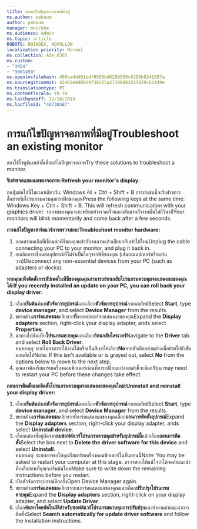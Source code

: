```yaml
---
title: การแก้ไขปัญหาจอภาพที่มีอยู่
ms.author: pebaum
author: pebaum
manager: mnirkhe
ms.audience: Admin
ms.topic: article
ROBOTS: NOINDEX, NOFOLLOW
localization_priority: Normal
ms.collection: Adm_O365
ms.custom:
- "3454"
- "9001450"
ms.openlocfilehash: d90baddd01bdf8508bd6289509c8399b8241887a
ms.sourcegitcommit: 42463e8d8869f36225a27388d83d37629c6b149e
ms.translationtype: MT
ms.contentlocale: th-TH
ms.lasthandoff: 12/18/2019
ms.locfileid: "40738587"
---
```

# <a name="troubleshoot-an-existing-monitor"></a><span data-ttu-id="7a825-102">การแก้ไขปัญหาจอภาพที่มีอยู่</span><span class="sxs-lookup"><span data-stu-id="7a825-102">Troubleshoot an existing monitor</span></span>

<span data-ttu-id="7a825-103">ลองใช้โซลูชันเหล่านี้เพื่อแก้ไขปัญหาจอภาพ</span><span class="sxs-lookup"><span data-stu-id="7a825-103">Try these solutions to troubleshoot a monitor.</span></span> 

<span data-ttu-id="7a825-104">**รีเฟรชจอแสดงผลของจอภาพ:**</span><span class="sxs-lookup"><span data-stu-id="7a825-104">**Refresh your monitor's display:**</span></span>

<span data-ttu-id="7a825-105">กดปุ่มต่อไปนี้ในเวลาเดียวกัน: Windows คีย์ + Ctrl + Shift + B การทำเช่นนี้จะรีเฟรชการสื่อสารกับโปรแกรมควบคุมกราฟิกของคุณ</span><span class="sxs-lookup"><span data-stu-id="7a825-105">Press the following keys at the same time: Windows Key  + Ctrl + Shift + B. This will refresh communication with your graphics driver.</span></span> <span data-ttu-id="7a825-106">จอภาพของคุณจะกะพริบอย่างรวดเร็วและกลับมาหลังจากนั้นไม่กี่วินาที</span><span class="sxs-lookup"><span data-stu-id="7a825-106">Your monitors will blink momentarily and come back after a few seconds.</span></span>

<span data-ttu-id="7a825-107">**การแก้ไขปัญหาฮาร์ดแวร์การตรวจสอบ:**</span><span class="sxs-lookup"><span data-stu-id="7a825-107">**Troubleshoot monitor hardware:**</span></span>

1. <span data-ttu-id="7a825-108">ถอดสายเคเบิลที่เชื่อมต่อพีซีของคุณเข้ากับจอภาพแล้วเสียบกลับเข้าไปใหม่</span><span class="sxs-lookup"><span data-stu-id="7a825-108">Unplug the cable connecting your PC to your monitor, and plug it back in.</span></span>
2. <span data-ttu-id="7a825-109">ยกเลิกการเชื่อมต่ออุปกรณ์ที่ไม่จำเป็นใดๆจากพีซีของคุณ (เช่นอะแดปเตอร์หรือแท่นวาง)</span><span class="sxs-lookup"><span data-stu-id="7a825-109">Disconnect any non-essential devices from your PC (such as adapters or docks).</span></span>

<span data-ttu-id="7a825-110">**หากคุณเพิ่งติดตั้งการอัปเดตในพีซีของคุณคุณสามารถย้อนกลับโปรแกรมควบคุมจอแสดงผลของคุณได้:**</span><span class="sxs-lookup"><span data-stu-id="7a825-110">**If you recently installed an update on your PC, you can roll back your display driver:**</span></span>

1. <span data-ttu-id="7a825-111">เลือก**เริ่มต้น**พิมพ์**ตัวจัดการอุปกรณ์**และเลือก**ตัวจัดการอุปกรณ์**จากผลลัพธ์</span><span class="sxs-lookup"><span data-stu-id="7a825-111">Select **Start**, type **device manager**, and select **Device Manager** from the results.</span></span>
2. <span data-ttu-id="7a825-112">ขยายส่วน**การ์ดแสดงผล**คลิกขวา**ที่**อะแดปเตอร์จอแสดงผลของคุณ</span><span class="sxs-lookup"><span data-stu-id="7a825-112">Expand the **Display adapters** section, right-click your display adapter, ands select **Properties**.</span></span>
3. <span data-ttu-id="7a825-113">นำทางไปยังแท็บ**โปรแกรมควบคุม**และเลือก**ย้อนกลับไดรเวอร์**</span><span class="sxs-lookup"><span data-stu-id="7a825-113">Navigate to the **Driver** tab and select **Roll Back Driver**.</span></span> <br>
<span data-ttu-id="7a825-114">หมายเหตุ: หากไม่สามารถใช้งานได้หรือเป็นสีเทาให้เลือก**No**จากตัวเลือกด้านล่างเพื่อย้ายไปยังขั้นตอนถัดไป</span><span class="sxs-lookup"><span data-stu-id="7a825-114">Note: If this isn't available or is grayed out, select **No** from the options below to move to the next step.</span></span>
4. <span data-ttu-id="7a825-115">คุณอาจต้องรีสตาร์ทเครื่องคอมพิวเตอร์ก่อนที่การเปลี่ยนแปลงเหล่านี้จะมีผล</span><span class="sxs-lookup"><span data-stu-id="7a825-115">You may need to restart your PC before these changes take effect.</span></span>

<span data-ttu-id="7a825-116">**ถอนการติดตั้งและติดตั้งโปรแกรมควบคุมจอแสดงผลของคุณใหม่:**</span><span class="sxs-lookup"><span data-stu-id="7a825-116">**Uninstall and reinstall your display driver:**</span></span>

1. <span data-ttu-id="7a825-117">เลือก**เริ่มต้น**พิมพ์**ตัวจัดการอุปกรณ์**และเลือก**ตัวจัดการอุปกรณ์**จากผลลัพธ์</span><span class="sxs-lookup"><span data-stu-id="7a825-117">Select **Start**, type **device manager**, and select **Device Manager** from the results.</span></span>
2. <span data-ttu-id="7a825-118">ขยายส่วน**การ์ดแสดงผล**คลิกขวาที่การ์ดแสดงผลของคุณเลือก**ถอนการติดตั้งอุปกรณ์**</span><span class="sxs-lookup"><span data-stu-id="7a825-118">Expand the **Display adapters** section, right-click your display adapter, ands select **Uninstall device**.</span></span> 
3. <span data-ttu-id="7a825-119">เลือกกล่องที่อยู่ถัดจาก**ลบซอฟต์แวร์โปรแกรมควบคุมสำหรับอุปกรณ์นี้**แล้วเลือก**ถอนการติดตั้ง**</span><span class="sxs-lookup"><span data-stu-id="7a825-119">Select the box next to **Delete the driver software for this device** and select **Uninstall**.</span></span><br>
<span data-ttu-id="7a825-120">หมายเหตุ: ระบบอาจขอให้คุณรีสตาร์ทเครื่องคอมพิวเตอร์ในขั้นตอนนี้</span><span class="sxs-lookup"><span data-stu-id="7a825-120">Note: You may be asked to restart your computer at this stage.</span></span> <span data-ttu-id="7a825-121">ตรวจสอบให้แน่ใจว่าได้จดคำแนะนำที่เหลือก่อนที่คุณจะเริ่มต้นใหม่</span><span class="sxs-lookup"><span data-stu-id="7a825-121">Make sure to write down the remaining instructions before you restart.</span></span>
4. <span data-ttu-id="7a825-122">เปิดตัวจัดการอุปกรณ์อีกครั้ง</span><span class="sxs-lookup"><span data-stu-id="7a825-122">Open Device Manager again.</span></span>
5. <span data-ttu-id="7a825-123">ขยายส่วน**การ์ดแสดงผล**คลิกขวาบนการ์ดแสดงผลของคุณและเลือก**ปรับปรุงโปรแกรมควบคุม**</span><span class="sxs-lookup"><span data-stu-id="7a825-123">Expand the **Display adapters** section, right-click on your display adapter, and select **Update Driver**.</span></span>
6. <span data-ttu-id="7a825-124">เลือก**ค้นหาโดยอัตโนมัติสำหรับซอฟต์แวร์โปรแกรมควบคุมการปรับปรุง**และทำตามคำแนะนำการติดตั้ง</span><span class="sxs-lookup"><span data-stu-id="7a825-124">Select **Search automatically for update driver software** and follow the installation instructions.</span></span>